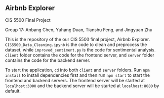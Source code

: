 ## Airbnb Explorer

CIS 5500 Final Project

Group 17: Anbang Chen, Yuhang Duan, Tianshu Feng, and Jingyuan Zhu

This is the repository of the our CIS 5500 final project, Airbnb Explorer. `CIS5500_Data_Cleaning.ipynb` is the code to clean and preprocess the dataset,
while `improved_sentiment.py` is the code for sentimental analysis. `client` folder contains the code for the frontend server, and `server` folder contains the code
for the backend server.

To start the application, `cd` into both `client` and `server` folders. Run `npm install` to install dependencies first and then run `npm start` to start the frontend
and backend servers. The frontend server will be started at `localhost:3000` and the backend server will be started at `localhost:8080` by default.

